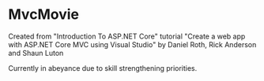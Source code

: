 # MvcMovie
Created from "Introduction To ASP.NET Core" tutorial "Create a web app with ASP.NET Core MVC using Visual Studio" by Daniel Roth, Rick Anderson and Shaun Luton

Currently in abeyance due to skill strengthening priorities.
